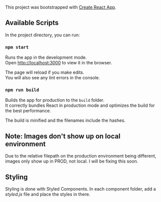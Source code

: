 This project was bootstrapped with [Create React App](https://github.com/facebook/create-react-app).

## Available Scripts

In the project directory, you can run:

### `npm start`

Runs the app in the development mode.<br />
Open [http://localhost:3000](http://localhost:3000) to view it in the browser.

The page will reload if you make edits.<br />
You will also see any lint errors in the console.

### `npm run build`

Builds the app for production to the `build` folder.<br />
It correctly bundles React in production mode and optimizes the build for the best performance.

The build is minified and the filenames include the hashes.<br />

## Note: Images don't show up on local environment

Due to the relative filepath on the production environment being different, images only show up in PROD, not local. I will be fixing this soon.

## Styling

Styling is done with Styled Components. In each component folder, add a *styled.js* file and place the styles in there.
